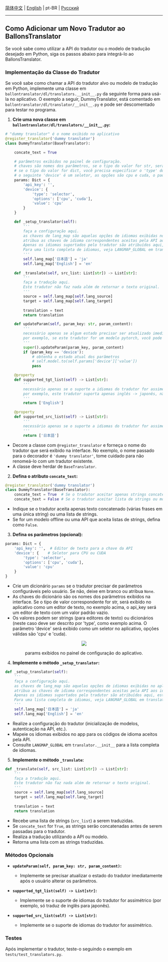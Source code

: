 [简体中文](../doc/加别的翻译器.md) | [English](../doc/how_to_add_new_translator.md) | pt-BR | [Русский](../doc/add_translator_ru.md)

---

## Como Adicionar um Novo Tradutor ao BallonsTranslator

Se você sabe como utilizar a API do tradutor ou o modelo de tradução desejado em Python, siga os passos abaixo para integrá-lo ao BallonsTranslator.

### Implementação da Classe do Tradutor

Se você sabe como chamar a API do tradutor alvo ou modelo de tradução em Python, implemente uma classe em `ballontranslator/dl/translators.__init__.py` da seguinte forma para usá-la no aplicativo. O exemplo a seguir, DummyTranslator, está comentado em `ballontranslator/dl/translator/__init__.py` e pode ser descomentado para testar no programa.

1. **Crie uma nova classe em `ballontranslator/dl/translators/__init__.py`:**

```python
# "dummy translator" é o nome exibido no aplicativo
@register_translator('dummy translator')
class DummyTranslator(BaseTranslator):

    concate_text = True

    # parâmetros exibidos no painel de configuração.
    # chaves são nomes dos parâmetros, se o tipo do valor for str, será um editor de texto (chave obrigatória)
    # se o tipo do valor for dict, você precisa especificar o 'type' do parâmetro,
    # o seguinte 'device' é um seletor, as opções são cpu e cuda, o padrão é cpu
    params: Dict = {
        'api_key': '', 
        'device': {
            'type': 'selector',
            'options': ['cpu', 'cuda'],
            'value': 'cpu'
        }
    }

    def _setup_translator(self):
        '''
        faça a configuração aqui.
        as chaves de lang_map são aquelas opções de idiomas exibidas no aplicativo,
        atribua as chaves de idioma correspondentes aceitas pela API aos idiomas suportados.
        Apenas os idiomas suportados pelo tradutor são atribuídos aqui, este tradutor suporta apenas japonês e inglês.
        Para uma lista completa de idiomas, veja LANGMAP_GLOBAL em translator.__init__
        '''
        self.lang_map['日本語'] = 'ja'
        self.lang_map['English'] = 'en'
        
    def _translate(self, src_list: List[str]) -> List[str]:
        '''
        faça a tradução aqui.
        Este tradutor não faz nada além de retornar o texto original.
        '''
        source = self.lang_map[self.lang_source]
        target = self.lang_map[self.lang_target]
        
        translation = text
        return translation

    def updateParam(self, param_key: str, param_content):
        '''
        necessário apenas se algum estado precisar ser atualizado imediatamente após o usuário alterar os parâmetros do tradutor,
        por exemplo, se este tradutor for um modelo pytorch, você pode convertê-lo para cpu/gpu aqui.
        '''
        super().updateParam(param_key, param_content)
        if (param_key == 'device'):
            # obtenha o estado atual dos parâmetros
            # self.model.to(self.params['device']['value'])
            pass

    @property
    def supported_tgt_list(self) -> List[str]:
        '''
        necessário apenas se o suporte a idiomas do tradutor for assimétrico,
        por exemplo, este tradutor suporta apenas inglês -> japonês, não japonês -> inglês.
        '''
        return ['English']

    @property
    def supported_src_list(self) -> List[str]:
        '''
        necessário apenas se o suporte a idiomas do tradutor for assimétrico.
        '''
        return ['日本語']
```

- Decore a classe com `@register_translator` e forneça o nome do tradutor que será exibido na interface. No exemplo, o nome passado para o decorador é `'dummy translator'`, tome cuidado para não renomeá-lo com um tradutor existente.
- A classe deve herdar de `BaseTranslator`.

2. **Defina o atributo `concate_text`:**

```python
@register_translator('dummy translator')
class DummyTranslator(BaseTranslator):  
    concate_text = True  # Se o tradutor aceitar apenas strings concatenadas
    concate_text = False # Se o tradutor aceitar lista de strings ou modelo offline
```

- Indique se o tradutor aceita apenas texto concatenado (várias frases em uma única string) ou uma lista de strings.
- Se for um modelo offline ou uma API que aceita listas de strings, defina como `False`.

3. **Defina os parâmetros (opcional):**

```python
params: Dict = {
    'api_key': '',  # Editor de texto para a chave da API
    'device': {    # Seletor para CPU ou CUDA
        'type': 'selector',
        'options': ['cpu', 'cuda'],
        'value': 'cpu'
    }
}
```

- Crie um dicionário `params` se o tradutor precisar de parâmetros configuráveis pelo usuário. Se não, deixe em branco ou atribua `None`.
- As chaves do dicionário são os nomes dos parâmetros exibidos na interface. Se o tipo de valor correspondente for str, será exibido no aplicativo como um editor de texto, no exemplo acima, o api_key será um editor de texto com um valor padrão vazio.
- Os valores podem ser strings (para editores de texto) ou dicionários (neste caso deve ser descrito por 'type', como exemplo acima. O parâmetro 'device' será exibido como um seletor no aplicativo, opções válidas são 'cpu' e 'cuda).

<p align="center">
<img src="./src/new_translator.png">
</p>
<p align="center">
params exibidos no painel de configuração do aplicativo.
</p>  

4. **Implemente o método `_setup_translator`:**

```python
def _setup_translator(self):
    '''
    faça a configuração aqui.
    as chaves de lang_map são aquelas opções de idiomas exibidas no aplicativo,
    atribua as chaves de idioma correspondentes aceitas pela API aos idiomas suportados.
    Apenas os idiomas suportados pelo tradutor são atribuídos aqui, este tradutor suporta apenas japonês e inglês.
    Para uma lista completa de idiomas, veja LANGMAP_GLOBAL em translator.__init__
    '''
    self.lang_map['日本語'] = 'ja'
    self.lang_map['English'] = 'en'
```

- Realize a configuração do tradutor (inicialização de modelos, autenticação na API, etc.).
- Mapeie os idiomas exibidos no app para os códigos de idioma aceitos pela API.
- Consulte `LANGMAP_GLOBAL` em `translator.__init__` para a lista completa de idiomas.

5. **Implemente o método `_translate`:**

```python
def _translate(self, src_list: List[str]) -> List[str]:
    '''
    faça a tradução aqui.
    Este tradutor não faz nada além de retornar o texto original.
    '''
    source = self.lang_map[self.lang_source]
    target = self.lang_map[self.lang_target]
    
    translation = text
    return translation
```

- Recebe uma lista de strings (`src_list`) a serem traduzidas.
- Se `concate_text` for `True`, as strings serão concatenadas antes de serem passadas para o tradutor.
- Realiza a tradução utilizando a API ou modelo.
- Retorna uma lista com as strings traduzidas.

### Métodos Opcionais

- **`updateParam(self, param_key: str, param_content)`:**
    - Implemente se precisar atualizar o estado do tradutor imediatamente após o usuário alterar os parâmetros.

- **`supported_tgt_list(self) -> List[str]`:**
    - Implemente se o suporte de idiomas do tradutor for assimétrico (por exemplo, só traduz de inglês para japonês).

- **`supported_src_list(self) -> List[str]`:**
    - Implemente se o suporte de idiomas do tradutor for assimétrico.

### Testes

Após implementar o tradutor, teste-o seguindo o exemplo em `tests/test_translators.py`.